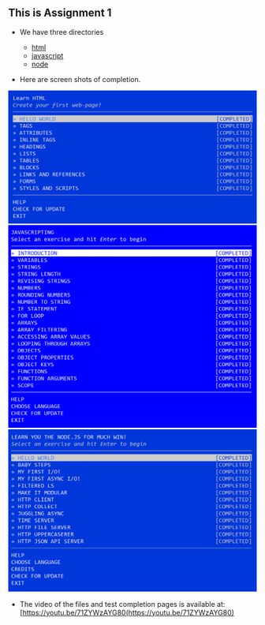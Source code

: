 ## This is Assignment 1

* We have three directories
  * [html](html)
  * [javascript](javascript)
  * [node](node)

* Here are screen shots of completion.

<img src="html/html-complete.png" width="700">
<img src="javascript/javascript-complete.png" width="700">
<img src="node/node-complete.png" width="700">

* The video of the files and test completion pages is available at: [https://youtu.be/71ZYWzAYG80(https://youtu.be/71ZYWzAYG80)
